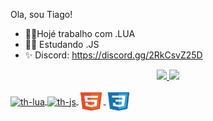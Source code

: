   Ola, sou Tiago!
- 🧑‍💼Hojé trabalho com .LUA
- 👨‍🎓 Estudando .JS
- ✨ Discord: https://discord.gg/2RkCsvZ25D 

<div align="center">
  <a href="https://github.com/thnextDev">
  <img height="180em" src="https://github-readme-stats.vercel.app/api?username=thnextDev&show_icons=true&theme=dark&include_all_commits=true&count_private=true"/>
  <img height="180em" src="https://github-readme-stats.vercel.app/api/top-langs/?username=thnextDev&layout=compact&langs_count=7&theme=dark"/>
</div>
  
  <div style="display: inline_block"><br>
  <img align="center" alt="th-lua" height="30" width="40" src="https://cdn.jsdelivr.net/gh/devicons/devicon/icons/lua/lua-plain-wordmark.svg">
  <img align="center" alt="th-js" height="30" width="40" src="https://cdn.jsdelivr.net/gh/devicons/devicon/icons/javascript/javascript-original.svg">
  <img align="center" alt="th-HTML" height="30" width="40" src="https://raw.githubusercontent.com/devicons/devicon/master/icons/html5/html5-original.svg">
  <img align="center" alt="th-CSS" height="30" width="40" src="https://raw.githubusercontent.com/devicons/devicon/master/icons/css3/css3-original.svg">
</div>
  
  ##
